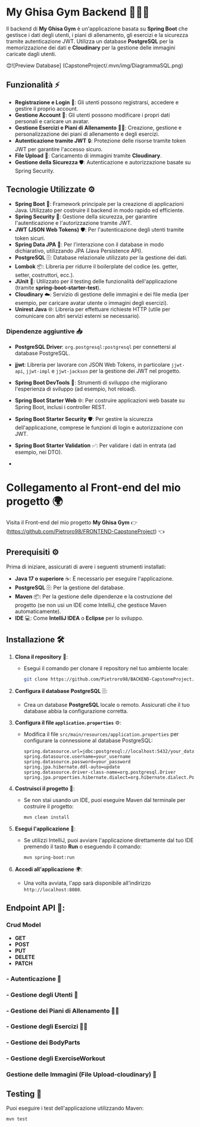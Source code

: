 # My Ghisa Gym Backend 💪🏋️‍♂️

Il backend di **My Ghisa Gym** è un'applicazione basata su **Spring Boot** che gestisce i dati degli utenti, i piani di allenamento, gli esercizi e la sicurezza tramite autenticazione JWT. Utilizza un database **PostgreSQL** per la memorizzazione dei dati e **Cloudinary** per la gestione delle immagini caricate dagli utenti.

😊![Preview Database]
(CapstoneProject/.mvn/img/DiagrammaSQL.png)

## Funzionalità ⚡

- **Registrazione e Login** 🔑: Gli utenti possono registrarsi, accedere e gestire il proprio account.
- **Gestione Account** 👤: Gli utenti possono modificare i propri dati personali e caricare un avatar.
- **Gestione Esercizi e Piani di Allenamento** 🏋️‍♀️: Creazione, gestione e personalizzazione dei piani di allenamento e degli esercizi.
- **Autenticazione tramite JWT** 🔒: Protezione delle risorse tramite token JWT per garantire l'accesso sicuro.
- **File Upload** 📸: Caricamento di immagini tramite **Cloudinary**.
- **Gestione della Sicurezza** 🛡️: Autenticazione e autorizzazione basate su Spring Security.

## Tecnologie Utilizzate ⚙️

- **Spring Boot** 🚀: Framework principale per la creazione di applicazioni Java. Utilizzato per costruire il backend in modo rapido ed efficiente.
- **Spring Security** 🔐: Gestione della sicurezza, per garantire l'autenticazione e l'autorizzazione tramite JWT.
- **JWT (JSON Web Tokens)** 🛡️: Per l'autenticazione degli utenti tramite token sicuri.
- **Spring Data JPA** 📝: Per l'interazione con il database in modo dichiarativo, utilizzando JPA (Java Persistence API).
- **PostgreSQL** 🗄️: Database relazionale utilizzato per la gestione dei dati.
- **Lombok** 📦: Libreria per ridurre il boilerplate del codice (es. getter, setter, costruttori, ecc.).
- **JUnit** 🧪: Utilizzato per il testing delle funzionalità dell'applicazione (tramite **spring-boot-starter-test**).
- **Cloudinary** ☁️: Servizio di gestione delle immagini e dei file media (per esempio, per caricare avatar utente o immagini degli esercizi).
- **Unirest Java** 🌐: Libreria per effettuare richieste HTTP (utile per comunicare con altri servizi esterni se necessario).

### Dipendenze aggiuntive 📥

- **PostgreSQL Driver**: `org.postgresql:postgresql` per connettersi al database PostgreSQL.
- **jjwt**: Libreria per lavorare con JSON Web Tokens, in particolare `jjwt-api`, `jjwt-impl` e `jjwt-jackson` per la gestione dei JWT nel progetto.
- **Spring Boot DevTools** 🔄: Strumenti di sviluppo che migliorano l'esperienza di sviluppo (ad esempio, hot reload).
- **Spring Boot Starter Web** 🌐: Per costruire applicazioni web basate su Spring Boot, inclusi i controller REST.
- **Spring Boot Starter Security** 🛡️: Per gestire la sicurezza dell'applicazione, comprese le funzioni di login e autorizzazione con JWT.
- **Spring Boot Starter Validation** ✅: Per validare i dati in entrata (ad esempio, nei DTO).

- 
# Collegamento al Front-end del mio progetto 🌍
Visita il Front-end del mio progetto **My Ghisa Gym**
👉 (https://github.com/Pietroro98/FRONTEND-CapstoneProject) 👈


## Prerequisiti ⚙️

Prima di iniziare, assicurati di avere i seguenti strumenti installati:

- **Java 17 o superiore** ☕: È necessario per eseguire l'applicazione.
- **PostgreSQL** 🗄️: Per la gestione del database.
- **Maven** 📦: Per la gestione delle dipendenze e la costruzione del progetto (se non usi un IDE come IntelliJ, che gestisce Maven automaticamente).
- **IDE** 💻: Come **IntelliJ IDEA** o **Eclipse** per lo sviluppo.

## Installazione 🛠️

1. **Clona il repository** 📂:
   - Esegui il comando per clonare il repository nel tuo ambiente locale:
     ```bash
     git clone https://github.com/Pietroro98/BACKEND-CapstoneProject.git
     ```

2. **Configura il database PostgreSQL** 🗄️:
   - Crea un database **PostgreSQL** locale o remoto. Assicurati che il tuo database abbia la configurazione corretta.

3. **Configura il file `application.properties`** ⚙️:
   - Modifica il file `src/main/resources/application.properties` per configurare la connessione al database PostgreSQL:
     ```properties
     spring.datasource.url=jdbc:postgresql://localhost:5432/your_database_name
     spring.datasource.username=your_username
     spring.datasource.password=your_password
     spring.jpa.hibernate.ddl-auto=update
     spring.datasource.driver-class-name=org.postgresql.Driver
     spring.jpa.properties.hibernate.dialect=org.hibernate.dialect.PostgreSQLDialect
     ```

4. **Costruisci il progetto** 🔨:
   - Se non stai usando un IDE, puoi eseguire Maven dal terminale per costruire il progetto:
     ```bash
     mvn clean install
     ```

5. **Esegui l'applicazione** 🚀:
   - Se utilizzi IntelliJ, puoi avviare l'applicazione direttamente dal tuo IDE premendo il tasto **Run** o eseguendo il comando:
     ```bash
     mvn spring-boot:run
     ```

6. **Accedi all'applicazione** 🌍:
   - Una volta avviata, l'app sarà disponibile all'indirizzo `http://localhost:8080`.

## Endpoint API 📡:

### **Crud Model**
- **GET** 
- **POST** 
- **PUT** 
- **DELETE** 
- **PATCH**
### - Autenticazione 🔑
### - Gestione degli Utenti 👤
### - Gestione dei Piani di Allenamento 🏋️‍♀️
### - Gestione degli Esercizi 🏋️‍♂️
### - Gestione dei BodyParts
### - Gestione degli ExerciseWorkout
### Gestione delle Immagini (File Upload-cloudinary) 📸
## Testing 🧪

Puoi eseguire i test dell'applicazione utilizzando Maven:

```bash
mvn test
